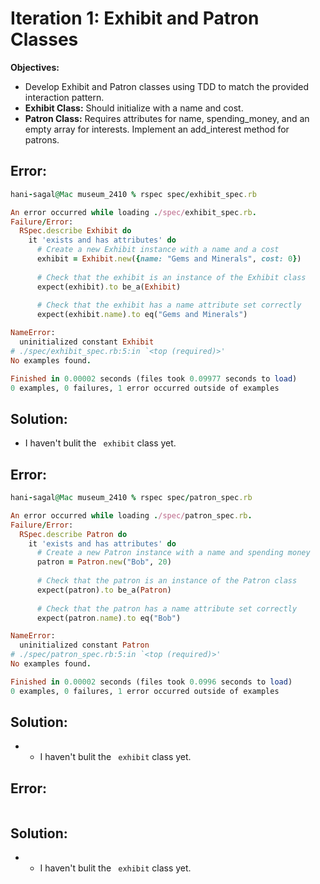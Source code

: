 # Iteration 1: Exhibit and Patron Classes

**Objectives:**
- Develop Exhibit and Patron classes using TDD to match the provided interaction pattern.
- **Exhibit Class:** Should initialize with a name and cost.
- **Patron Class:** Requires attributes for name, spending_money, and an empty array for interests. Implement an add_interest method for patrons.

## Error:
``` ruby
hani-sagal@Mac museum_2410 % rspec spec/exhibit_spec.rb

An error occurred while loading ./spec/exhibit_spec.rb.
Failure/Error:
  RSpec.describe Exhibit do
    it 'exists and has attributes' do
      # Create a new Exhibit instance with a name and a cost
      exhibit = Exhibit.new({name: "Gems and Minerals", cost: 0})
  
      # Check that the exhibit is an instance of the Exhibit class
      expect(exhibit).to be_a(Exhibit)
      
      # Check that the exhibit has a name attribute set correctly
      expect(exhibit.name).to eq("Gems and Minerals")

NameError:
  uninitialized constant Exhibit
# ./spec/exhibit_spec.rb:5:in `<top (required)>'
No examples found.

Finished in 0.00002 seconds (files took 0.09977 seconds to load)
0 examples, 0 failures, 1 error occurred outside of examples
```

## Solution:
- I haven't bulit the ` exhibit` class yet.

## Error:
``` ruby
hani-sagal@Mac museum_2410 % rspec spec/patron_spec.rb

An error occurred while loading ./spec/patron_spec.rb.
Failure/Error:
  RSpec.describe Patron do
    it 'exists and has attributes' do
      # Create a new Patron instance with a name and spending money
      patron = Patron.new("Bob", 20)
  
      # Check that the patron is an instance of the Patron class
      expect(patron).to be_a(Patron)
      
      # Check that the patron has a name attribute set correctly
      expect(patron.name).to eq("Bob")

NameError:
  uninitialized constant Patron
# ./spec/patron_spec.rb:5:in `<top (required)>'
No examples found.

Finished in 0.00002 seconds (files took 0.0996 seconds to load)
0 examples, 0 failures, 1 error occurred outside of examples
```
## Solution: 
- - I haven't bulit the ` exhibit` class yet.


## Error:
``` ruby

```
## Solution: 
- - I haven't bulit the ` exhibit` class yet.